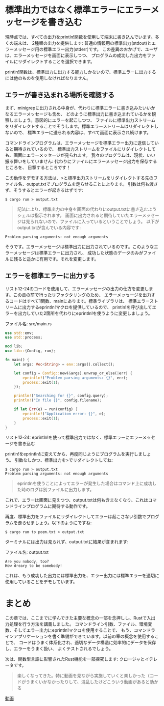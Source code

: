 # 標準出力ではなく標準エラーにエラーメッセージを書き込む
現時点では、すべての出力をprintln!関数を使用して端末に書き込んでいます。多くの端末は、 2種類の出力を提供します: 普通の情報用の標準出力(stdout)とエラーメッセージ用の標準エラー出力(stderr)です。 この差異のおかげで、ユーザは、エラーメッセージを画面に表示しつつ、 プログラムの成功した出力をファイルにリダイレクトすることを選択できます。

println!関数は、標準出力に出力する能力しかないので、標準エラーに出力するには他のものを使用しなければなりません。

## エラーが書き込まれる場所を確認する
まず、minigrepに出力される中身が、代わりに標準エラーに書き込みたいいかなるエラーメッセージも含め、 どのように標準出力に書き込まれているかを観察しましょう。意図的にエラーを起こしつつ、 ファイルに標準出力ストリームをリダイレクトすることでそうします。標準エラーストリームはリダイレクトしないので、 標準エラーに送られる内容は、すべて画面に表示され続けます。

コマンドラインプログラムは、エラーメッセージを標準エラー出力に送信していると期待されているので、 標準出力ストリームをファイルにリダイレクトしても、画面にエラーメッセージが見られます。 我々のプログラムは、現状、いい振る舞いをしていません: 代わりにファイルにエラーメッセージ出力を保存するところを、 目撃するところです！

この動作をデモする方法は、>と標準出力ストリームをリダイレクトする先のファイル名、output.txtでプログラムを走らせることによります。 引数は何も渡さず、そうするとエラーが起きるはずです:

```
$ cargo run > output.txt
```

> 記法により、標準出力の中身を画面の代わりにoutput.txtに書き込むようシェルは指示されます。 画面に出力されると期待していたエラーメッセージは見られないので、ファイルに入っているということでしょう。 以下がoutput.txtが含んでいる内容です:

```
Problem parsing arguments: not enough arguments
```

そうです。エラーメッセージは標準出力に出力されているのです。このようなエラーメッセージは標準エラーに出力され、 成功した状態のデータのみがファイルに残ると遥かに有用です。それを変更します。

## エラーを標準エラーに出力する
リスト12-24のコードを使用して、エラーメッセージの出力の仕方を変更します。この章の前で行ったリファクタリングのため、 エラーメッセージを出力するコードはすべて1関数、mainにあります。標準ライブラリは、 標準エラーストリームに出力するeprintln!マクロを提供しているので、 println!を呼び出してエラーを出力していた2箇所を代わりにeprintln!を使うように変更しましょう。

ファイル名: src/main.rs

```rust
use std::env;
use std::process;

mod lib;
use lib::{Config, run};

fn main() {
    let args: Vec<String> = env::args().collect();

    let config = Config::new(&args).unwrap_or_else(|err| {
        eprintln!("Problem parsing arguments: {}", err);
        process::exit(1);
    });

    println!("Searching for {}", config.query);
    println!("In file {}", config.filename);

    if let Err(e) = run(config) {
        eprintln!("Application error: {}", e);
        process::exit(1);
    }
}
```

リスト12-24: eprintln!を使って標準出力ではなく、標準エラーにエラーメッセージを書き込む

println!をeprintln!に変えてから、再度同じようにプログラムを実行しましょう。 引数なしかつ、標準出力を>でリダイレクトしてね:

```
$ cargo run > output.txt
Problem parsing arguments: not enough arguments
```

> eprintlnを使うことによってエラーが発生した場合はコマンド上に成功した時のログは別ファイルに出力します。

これで、エラーは画面に見えつつ、output.txtは何も含まなくなり、これはコマンドラインプログラムに期待する動作です。

再度、標準出力をファイルにリダイレクトしてエラーは起こさない引数でプログラムを走らせましょう。以下のようにですね:

```
$ cargo run to poem.txt > output.txt
```

ターミナルには出力は見られず、output.txtに結果が含まれます:

ファイル名: output.txt

```
Are you nobody, too?
How dreary to be somebody!
```

これは、もう成功した出力には標準出力を、エラー出力には標準エラーを適切に使用していることをデモしています。

# まとめ
この章では、ここまでに学んできた主要な概念の一部を念押しし、Rustで入出力処理を行う方法を講義しました。 コマンドライン引数、ファイル、環境変数、そしてエラー出力にeprintln!マクロを使用することで、 もう、コマンドラインアプリケーションを書く準備ができています。以前の章の概念を使用することで、 コードはうまく体系化され、適切なデータ構造に効率的にデータを保存し、エラーをうまく扱い、 よくテストされるでしょう。

次は、関数型言語に影響されたRust機能を一部探究します: クロージャとイテレータです。

> 楽しくなってきた。特に動画を見ながら実施していくと楽しかった（コードがうまくいかなかったりして、混乱したけどこういう動画があると助かる

[動画](https://www.youtube.com/watch?v=AABHxixn6Cw&list=PLai5B987bZ9CoVR-QEIN9foz4QCJ0H2Y8&index=16)